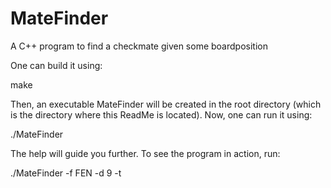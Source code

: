 # MateFinder
A C++ program to find a checkmate given some boardposition

One can build it using:

  make

Then, an executable MateFinder will be created in the root directory (which is the directory where this ReadMe is located). Now, one can run it using:

  ./MateFinder

The help will guide you further. To see the program in action, run:

  ./MateFinder -f FEN -d 9 -t
